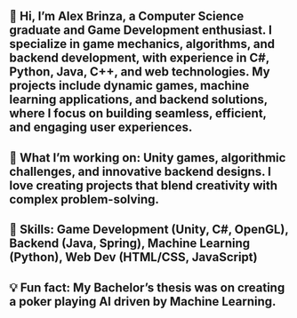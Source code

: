 <h2>👋 Hi, I’m Alex Brinza, a Computer Science graduate and Game Development enthusiast. I specialize in game mechanics, algorithms, and backend development, with experience in C#, Python, Java, C++, and web technologies. My projects include dynamic games, machine learning applications, and backend solutions, where I focus on building seamless, efficient, and engaging user experiences.</h2>

<h2>🚀 What I’m working on: Unity games, algorithmic challenges, and innovative backend designs. I love creating projects that blend creativity with complex problem-solving.</h2>

<h2>🌟 Skills: Game Development (Unity, C#, OpenGL), Backend (Java, Spring), Machine Learning (Python), Web Dev (HTML/CSS, JavaScript)</h2>

<h2>💡 Fun fact: My Bachelor’s thesis was on creating a poker playing AI driven by Machine Learning.</h2>

